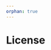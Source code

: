 ```yaml
---
orphan: true
---
```


# License

```{include} ../LICENSE

```
                                                                                                                                                                                                                                                 